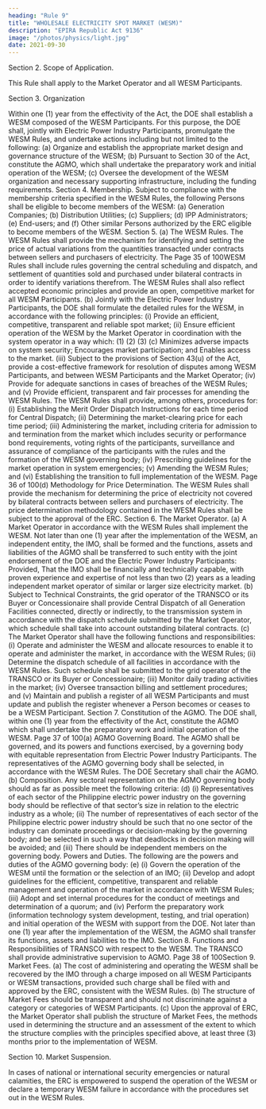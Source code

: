 ```yaml
---
heading: "Rule 9"
title: "WHOLESALE ELECTRICITY SPOT MARKET (WESM)"
description: "EPIRA Republic Act 9136"
image: "/photos/physics/light.jpg"
date: 2021-09-30
---
```



<!-- Pursuant to Section 30 of the Act, all WESM Participants shall comply with
the WESM Rules. -->

Section 2. Scope of Application.

This Rule shall apply to the Market Operator and all WESM Participants.

Section 3. Organization

Within one (1) year from the effectivity of the Act, the DOE shall establish a
WESM composed of the WESM Participants. For this purpose, the DOE
shall, jointly with Electric Power Industry Participants, promulgate the
WESM Rules, and undertake actions including but not limited to the
following:
(a) Organize and establish the appropriate market design and governance
structure of the WESM;
(b) Pursuant to Section 30 of the Act, constitute the AGMO, which shall
undertake the preparatory work and initial operation of the WESM;
(c) Oversee the development of the WESM organization and necessary
supporting infrastructure, including the funding requirements.
Section 4.
Membership.
Subject to compliance with the membership criteria specified in the WESM
Rules, the following Persons shall be eligible to become members of the
WESM:
(a) Generation Companies;
(b) Distribution Utilities;
(c) Suppliers;
(d) IPP Administrators;
(e) End-users; and
(f) Other similar Persons authorized by the ERC eligible to become
members of the WESM.
Section 5.
(a)
The WESM Rules.
The WESM Rules shall provide the mechanism for identifying and
setting the price of actual variations from the quantities transacted
under contracts between sellers and purchasers of electricity. The
Page 35 of 100WESM Rules shall include rules governing the central scheduling and
dispatch, and settlement of quantities sold and purchased under
bilateral contracts in order to identify variations therefrom. The
WESM Rules shall also reflect accepted economic principles and
provide an open, competitive market for all WESM Participants.
(b)
Jointly with the Electric Power Industry Participants, the DOE shall
formulate the detailed rules for the WESM, in accordance with the
following principles:
(i) Provide an efficient, competitive, transparent and reliable spot
market;
(ii) Ensure efficient operation of the WESM by the Market Operator
in coordination with the system operator in a way which:
(1)
(2)
(3)
(c)
Minimizes adverse impacts on system security;
Encourages market participation; and
Enables access to the market.
(iii) Subject to the provisions of Section 43(u) of the Act, provide a
cost-effective framework for resolution of disputes among
WESM Participants, and between WESM Participants and the
Market Operator;
(iv) Provide for adequate sanctions in cases of breaches of the
WESM Rules; and
(v) Provide efficient, transparent and fair processes for amending
the WESM Rules.
The WESM Rules shall provide, among others, procedures for:
(i) Establishing the Merit Order Dispatch Instructions for each
time period for Central Dispatch;
(ii) Determining the market-clearing price for each time period;
(iii) Administering the market, including criteria for admission to
and termination from the market which includes security or
performance bond requirements, voting rights of the
participants, surveillance and assurance of compliance of the
participants with the rules and the formation of the WESM
governing body;
(iv) Prescribing guidelines for the market operation in system
emergencies;
(v) Amending the WESM Rules; and
(vi) Establishing the transition to full implementation of the WESM.
Page 36 of 100(d)
Methodology for Price Determination.
The WESM Rules shall provide the mechanism for determining the
price of electricity not covered by bilateral contracts between sellers
and purchasers of electricity. The price determination methodology
contained in the WESM Rules shall be subject to the approval of the
ERC.
Section 6. The Market Operator.
(a) A Market Operator in accordance with the WESM Rules shall
implement the WESM.
Not later than one (1) year after the
implementation of the WESM, an independent entity, the IMO, shall
be formed and the functions, assets and liabilities of the AGMO shall
be transferred to such entity with the joint endorsement of the DOE
and the Electric Power Industry Participants: Provided, That the IMO
shall be financially and technically capable, with proven experience
and expertise of not less than two (2) years as a leading independent
market operator of similar or larger size electricity market.
(b) Subject to Technical Constraints, the grid operator of the TRANSCO
or its Buyer or Concessionaire shall provide Central Dispatch of all
Generation Facilities connected, directly or indirectly, to the
transmission system in accordance with the dispatch schedule
submitted by the Market Operator, which schedule shall take into
account outstanding bilateral contracts.
(c) The Market Operator shall have the following functions and
responsibilities:
(i) Operate and administer the WESM and allocate resources to
enable it to operate and administer the market, in accordance
with the WESM Rules;
(ii) Determine the dispatch schedule of all facilities in accordance
with the WESM Rules. Such schedule shall be submitted to the
grid operator of the TRANSCO or its Buyer or Concessionaire;
(iii) Monitor daily trading activities in the market;
(iv) Oversee transaction billing and settlement procedures; and
(v) Maintain and publish a register of all WESM Participants and
must update and publish the register whenever a Person
becomes or ceases to be a WESM Participant.
Section 7. Constitution of the AGMO.
The DOE shall, within one (1) year from the effectivity of the Act, constitute
the AGMO which shall undertake the preparatory work and initial operation
of the WESM.
Page 37 of 100(a)
AGMO Governing Board.
The AGMO shall be governed, and its powers and functions exercised,
by a governing body with equitable representation from Electric Power
Industry Participants. The representatives of the AGMO governing
body shall be selected, in accordance with the WESM Rules. The DOE
Secretary shall chair the AGMO.
(b)
Composition.
Any sectoral representation on the AGMO governing body should as
far as possible meet the following criteria:
(d)
(i) Representatives of each sector of the Philippine electric power
industry on the governing body should be reflective of that
sector’s size in relation to the electric industry as a whole;
(ii) The number of representatives of each sector of the Philippine
electric power industry should be such that no one sector of the
industry can dominate proceedings or decision-making by the
governing body; and be selected in such a way that deadlocks in
decision making will be avoided; and
(iii) There should be independent members on the governing body.
Powers and Duties.
The following are the powers and duties of the AGMO governing body:
(e)
(i) Govern the operation of the WESM until the formation or the
selection of an IMO;
(ii) Develop and adopt guidelines for the efficient, competitive,
transparent and reliable management and operation of the
market in accordance with WESM Rules;
(iii) Adopt and set internal procedures for the conduct of meetings
and determination of a quorum; and
(iv) Perform the preparatory work (information technology system
development, testing, and trial operation) and initial operation
of the WESM with support from the DOE.
Not later than one (1) year after the implementation of the WESM, the
AGMO shall transfer its functions, assets and liabilities to the IMO.
Section 8. Functions and Responsibilities of TRANSCO with respect to
the WESM.
The TRANSCO shall provide administrative supervision to AGMO.
Page 38 of 100Section 9.
Market Fees.
(a) The cost of administering and operating the WESM shall be recovered
by the IMO through a charge imposed on all WESM Participants or
WESM transactions, provided such charge shall be filed with and
approved by the ERC, consistent with the WESM Rules.
(b) The structure of Market Fees should be transparent and should not
discriminate against a category or categories of WESM Participants.
(c) Upon the approval of ERC, the Market Operator shall publish the
structure of Market Fees, the methods used in determining the
structure and an assessment of the extent to which the structure
complies with the principles specified above, at least three (3) months
prior to the implementation of WESM.

Section 10. Market Suspension.

In cases of national or international security emergencies or natural calamities, the ERC is empowered to suspend the operation of the WESM or declare a temporary WESM failure in accordance with the procedures set
out in the WESM Rules.

